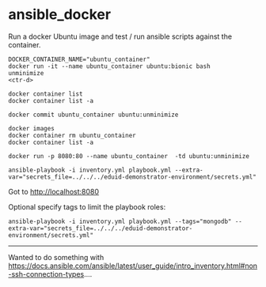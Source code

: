# ansible_docker

Run a docker Ubuntu image and test / run ansible scripts against the container.

```
DOCKER_CONTAINER_NAME="ubuntu_container"
docker run -it --name ubuntu_container ubuntu:bionic bash
unminimize
<ctr-d>

docker container list
docker container list -a

docker commit ubuntu_container ubuntu:unminimize

docker images
docker container rm ubuntu_container
docker container list -a

docker run -p 8080:80 --name ubuntu_container  -td ubuntu:unminimize

ansible-playbook -i inventory.yml playbook.yml --extra-var="secrets_file=../../../eduid-demonstrator-environment/secrets.yml"
```
Got to [http://localhost:8080](http://localhost:8080/)

Optional specify tags to limit the playbook roles:
```
ansible-playbook -i inventory.yml playbook.yml --tags="mongodb" --extra-var="secrets_file=../../../eduid-demonstrator-environment/secrets.yml"
```

----
Wanted to do something with https://docs.ansible.com/ansible/latest/user_guide/intro_inventory.html#non-ssh-connection-types....
